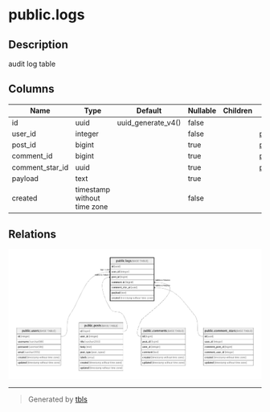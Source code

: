 # public.logs

## Description

audit log table

## Columns

| Name | Type | Default | Nullable | Children | Parents | Comment |
| ---- | ---- | ------- | -------- | -------- | ------- | ------- |
| id | uuid | uuid_generate_v4() | false |  |  |  |
| user_id | integer |  | false |  | [public.users](public.users.md) |  |
| post_id | bigint |  | true |  | [public.posts](public.posts.md) |  |
| comment_id | bigint |  | true |  | [public.comments](public.comments.md) |  |
| comment_star_id | uuid |  | true |  | [public.comment_stars](public.comment_stars.md) |  |
| payload | text |  | true |  |  |  |
| created | timestamp without time zone |  | false |  |  |  |

## Relations

![er](public.logs.png)

---

> Generated by [tbls](https://github.com/k1LoW/tbls)
